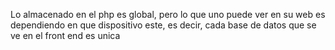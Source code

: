 Lo almacenado en el php es global, pero lo que uno puede ver en su web es dependiendo en que dispositivo este, es decir, cada base de datos que se ve en el front end es unica